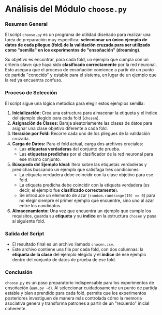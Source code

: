# Análisis del Módulo `choose.py`

### Resumen General

El script `choose.py` es un programa de utilidad diseñado para realizar una tarea de preparación muy específica: **seleccionar un único ejemplo de datos de cada pliegue (fold) de la validación cruzada para ser utilizado como "semilla" en los experimentos de "ensoñación" (dreaming)**.

Su objetivo es encontrar, para cada fold, un ejemplo que cumpla con un criterio clave: que haya sido **clasificado correctamente** por la red neuronal. Esto asegura que el proceso de ensoñación comience a partir de un punto de partida "conocido" y estable para el sistema, en lugar de un ejemplo que la red ya encuentra confuso.

### Proceso de Selección

El script sigue una lógica metódica para elegir estos ejemplos semilla:

1.  **Inicialización:** Crea una estructura para almacenar la etiqueta y el índice del ejemplo elegido para cada fold (`chosen`).
2.  **Asignación de Clases:** Baraja aleatoriamente las clases de datos para asignar una clase objetivo diferente a cada fold.
3.  **Iteración por Fold:** Recorre cada uno de los pliegues de la validación cruzada.
4.  **Carga de Datos:** Para el fold actual, carga dos archivos cruciales:
    *   Las **etiquetas verdaderas** del conjunto de prueba.
    *   Las **etiquetas predichas** por el clasificador de la red neuronal para ese mismo conjunto.
5.  **Búsqueda del Ejemplo Ideal:** Itera sobre las etiquetas verdaderas y predichas buscando un ejemplo que satisfaga tres condiciones:
    *   La etiqueta verdadera debe coincidir con la clase objetivo para ese fold.
    *   La etiqueta predicha debe coincidir con la etiqueta verdadera (es decir, el ejemplo fue **clasificado correctamente**).
    *   Se introduce un elemento de azar (`random.randrange(10) == 0`) para no elegir siempre el primer ejemplo que encuentre, sino uno al azar entre los candidatos.
6.  **Almacenamiento:** Una vez que encuentra un ejemplo que cumple los requisitos, guarda su **etiqueta** y su **índice** en la estructura `chosen` y pasa al siguiente fold.

### Salida del Script

*   El resultado final es un archivo llamado `chosen.csv`.
*   Este archivo contiene una fila por cada fold, con dos columnas: la **etiqueta de la clase** del ejemplo elegido y el **índice** de ese ejemplo dentro del conjunto de datos de prueba de ese fold.

### Conclusión

`choose.py` es un paso preparatorio indispensable para los experimentos de ensoñación (`eam.py -d`). Al seleccionar cuidadosamente un punto de partida estable y bien aprendido para cada fold, permite que los experimentos posteriores investiguen de manera más controlada cómo la memoria asociativa genera y transforma patrones a partir de un "recuerdo" inicial coherente.
